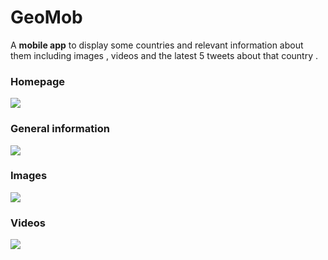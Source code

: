 # GeoMob 

<p>A <b>mobile app</b> to display some countries and relevant information about them including images , videos and the latest 5 tweets about that country .</p>

### Homepage
<img src="https://user-images.githubusercontent.com/68542177/101987430-598a6300-3c94-11eb-978b-a63345de20cd.png" />

### General information 
<img src="https://user-images.githubusercontent.com/68542177/101987430-598a6300-3c94-11eb-978b-a63345de20cd.png" />

### Images
<img src="https://user-images.githubusercontent.com/68542177/101987430-598a6300-3c94-11eb-978b-a63345de20cd.png" />

### Videos
<img src="https://user-images.githubusercontent.com/68542177/101987430-598a6300-3c94-11eb-978b-a63345de20cd.png" />
